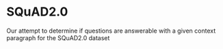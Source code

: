 # SQuAD2.0
Our attempt to determine if questions are answerable with a given context paragraph for the SQuAD2.0 dataset
